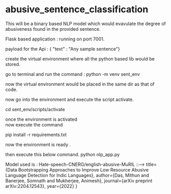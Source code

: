 # abusive_sentence_classification
This will be a binary based NLP model which would evavulate the degree of abusiveness found in the provided sentence.

Flask based application : running on port 7001.

payload for the Api : 
{ "text" : "Any sample sentence"}

create the virtual environment where all the python based lib would be stored.

go to terminal and run the command : 
python -m venv sent_env

now the virtual environment would be placed in the same dir as that of code.

now go into the environment and execute the script activate.

cd sent_env/scripts/activate

once the environment is activated  
now execute the command 

pip install -r requirements.txt

now the environment is ready .

then execute this below command.
python nlp_app.py 


Model used is :  Hate-speech-CNERG/english-abusive-MuRIL ::-->
  title={Data Bootstrapping Approaches to Improve Low Resource Abusive Language Detection for Indic Languages},
  author={Das, Mithun and Banerjee, Somnath and Mukherjee, Animesh},
  journal={arXiv preprint arXiv:2204.12543},
  year={2022}
}
